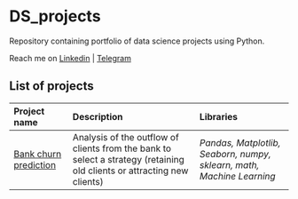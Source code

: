 # DS_projects
Repository containing portfolio of data science projects using Python.

Reach me on [Linkedin](www.linkedin.com/in/valentina-tikhova) | [Telegram](https://t.me/Tikhova_Valentina)

## List of projects

| Project name         | Description               | Libraries          |
| :------------------------| :--------------------- |:----------------------------------|
| [Bank churn prediction](bank_churn_prediction)| Analysis of the outflow of clients from the bank to select a strategy (retaining old clients or attracting new clients)| *Pandas, Matplotlib, Seaborn, numpy, sklearn, math, Machine Learning*|
